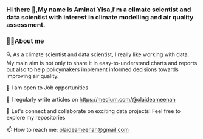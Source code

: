 ### Hi there 👋,My name is Aminat Yisa,I'm a climate scientist and data scientist with interest in climate modelling and air quality assessment. 

### 👩‍🚀About me

🔍 As a climate scientist and data scientist, I really like working with data. My main aim is not only to share it in easy-to-understand charts and reports but also to help policymakers implement informed decisions towards improving air quality.


👐 I am open to Job opportunities

📝 I regularly write articles on https://medium.com/@olaideameenah

🤝 Let's connect and collaborate on exciting data projects! Feel free to explore my repositories

📫 How to reach me: olaideameenah@gmail.com

